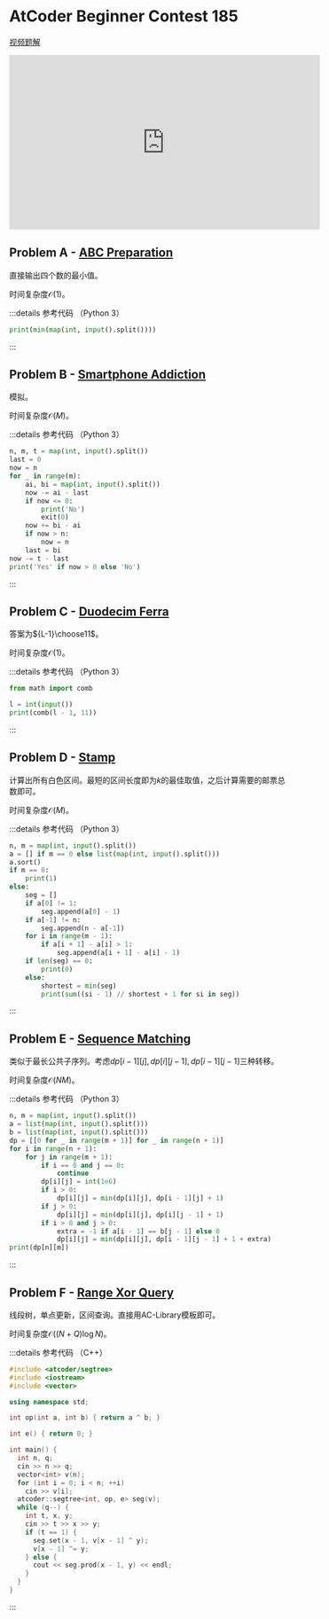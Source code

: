 # AtCoder Beginner Contest 185

[视频题解](https://www.youtube.com/watch?v=sq-A_1kBvPQ)

<iframe width="560" height="315" src="https://www.youtube.com/embed/sq-A_1kBvPQ" frameborder="0" allow="accelerometer; autoplay; clipboard-write; encrypted-media; gyroscope; picture-in-picture" allowfullscreen></iframe>

## Problem A - [ABC Preparation](https://atcoder.jp/contests/abc185/tasks/abc185_a)

直接输出四个数的最小值。

时间复杂度$\mathcal{O}(1)$。

:::details 参考代码 （Python 3）

```python
print(min(map(int, input().split())))
```

:::

## Problem B - [Smartphone Addiction](https://atcoder.jp/contests/abc185/tasks/abc185_b)

模拟。

时间复杂度$\mathcal{O}(M)$。

:::details 参考代码 （Python 3）

```python
n, m, t = map(int, input().split())
last = 0
now = n
for _ in range(m):
    ai, bi = map(int, input().split())
    now -= ai - last
    if now <= 0:
        print('No')
        exit(0)
    now += bi - ai
    if now > n:
        now = n
    last = bi
now -= t - last
print('Yes' if now > 0 else 'No')
```

:::

## Problem C - [Duodecim Ferra](https://atcoder.jp/contests/abc185/tasks/abc185_c)

答案为${L-1}\choose11$。

时间复杂度$\mathcal{O}(1)$。

:::details 参考代码 （Python 3）

```python
from math import comb

l = int(input())
print(comb(l - 1, 11))
```

:::

## Problem D - [Stamp](https://atcoder.jp/contests/abc185/tasks/abc185_d)

计算出所有白色区间。最短的区间长度即为$k$的最佳取值，之后计算需要的邮票总数即可。

时间复杂度$\mathcal{O}(M)$。

:::details 参考代码 （Python 3）

```python
n, m = map(int, input().split())
a = [] if m == 0 else list(map(int, input().split()))
a.sort()
if m == 0:
    print(1)
else:
    seg = []
    if a[0] != 1:
        seg.append(a[0] - 1)
    if a[-1] != n:
        seg.append(n - a[-1])
    for i in range(m - 1):
        if a[i + 1] - a[i] > 1:
            seg.append(a[i + 1] - a[i] - 1)
    if len(seg) == 0:
        print(0)
    else:
        shortest = min(seg)
        print(sum((si - 1) // shortest + 1 for si in seg))
```

:::

## Problem E - [Sequence Matching](https://atcoder.jp/contests/abc185/tasks/abc185_e)

类似于最长公共子序列。考虑$dp[i-1][j],dp[i][j-1],dp[i-1][j-1]$三种转移。

时间复杂度$\mathcal{O}(NM)$。

:::details 参考代码 （Python 3）

```python
n, m = map(int, input().split())
a = list(map(int, input().split()))
b = list(map(int, input().split()))
dp = [[0 for _ in range(m + 1)] for _ in range(n + 1)]
for i in range(n + 1):
    for j in range(m + 1):
        if i == 0 and j == 0:
            continue
        dp[i][j] = int(1e6)
        if i > 0:
            dp[i][j] = min(dp[i][j], dp[i - 1][j] + 1)
        if j > 0:
            dp[i][j] = min(dp[i][j], dp[i][j - 1] + 1)
        if i > 0 and j > 0:
            extra = -1 if a[i - 1] == b[j - 1] else 0
            dp[i][j] = min(dp[i][j], dp[i - 1][j - 1] + 1 + extra)
print(dp[n][m])
```

:::

## Problem F - [Range Xor Query](https://atcoder.jp/contests/abc185/tasks/abc185_f)

线段树，单点更新，区间查询。直接用AC-Library模板即可。

时间复杂度$\mathcal{O}((N+Q)\log N)$。

:::details 参考代码 （C++）

```cpp
#include <atcoder/segtree>
#include <iostream>
#include <vector>

using namespace std;

int op(int a, int b) { return a ^ b; }

int e() { return 0; }

int main() {
  int n, q;
  cin >> n >> q;
  vector<int> v(n);
  for (int i = 0; i < n; ++i)
    cin >> v[i];
  atcoder::segtree<int, op, e> seg(v);
  while (q--) {
    int t, x, y;
    cin >> t >> x >> y;
    if (t == 1) {
      seg.set(x - 1, v[x - 1] ^ y);
      v[x - 1] ^= y;
    } else {
      cout << seg.prod(x - 1, y) << endl;
    }
  }
}
```

:::
